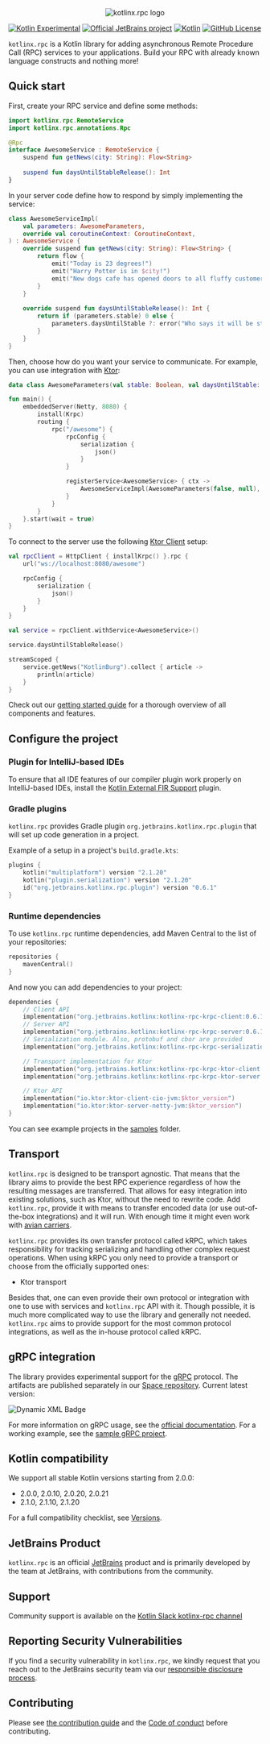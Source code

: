 <div align="center">
    <picture>
        <source media="(prefers-color-scheme: dark)" srcset="https://raw.githubusercontent.com/kotlin/kotlinx-rpc/main/.github/images/logo_dark.png">
        <img alt="kotlinx.rpc logo" src="https://raw.githubusercontent.com/kotlin/kotlinx-rpc/main/.github/images/logo_light.png">
    </picture>
</div>

[![Kotlin Experimental](https://kotl.in/badges/experimental.svg)](https://kotlinlang.org/docs/components-stability.html)
[![Official JetBrains project](http://jb.gg/badges/official.svg)](https://confluence.jetbrains.com/display/ALL/JetBrains+on+GitHub)
[![Kotlin](https://img.shields.io/badge/kotlin-2.0.0--2.1.20-blue.svg?logo=kotlin)](http://kotlinlang.org)
[![GitHub License](https://img.shields.io/badge/license-Apache%20License%202.0-blue.svg?style=flat)](http://www.apache.org/licenses/LICENSE-2.0)

[//]: # ([![TeamCity build]&#40;https://img.shields.io/teamcity/build/s/Build_kRPC_All.svg?server=http%3A%2F%2Fkrpc.teamcity.com&#41;]&#40;https://teamcity.jetbrains.com/viewType.html?buildTypeId=Build_kRPC_All&guest=1&#41;)

`kotlinx.rpc` is a Kotlin library for adding asynchronous Remote Procedure Call (RPC) services to your applications. 
Build your RPC with already known language constructs and nothing more!

## Quick start

First, create your RPC service and define some methods:
```kotlin
import kotlinx.rpc.RemoteService
import kotlinx.rpc.annotations.Rpc

@Rpc
interface AwesomeService : RemoteService {
    suspend fun getNews(city: String): Flow<String>
    
    suspend fun daysUntilStableRelease(): Int
}
```
In your server code define how to respond by simply implementing the service:
```kotlin
class AwesomeServiceImpl(
    val parameters: AwesomeParameters,
    override val coroutineContext: CoroutineContext,
) : AwesomeService {
    override suspend fun getNews(city: String): Flow<String> {
        return flow { 
            emit("Today is 23 degrees!")
            emit("Harry Potter is in $city!")
            emit("New dogs cafe has opened doors to all fluffy customers!")
        }
    }
    
    override suspend fun daysUntilStableRelease(): Int {
        return if (parameters.stable) 0 else {
            parameters.daysUntilStable ?: error("Who says it will be stable?")
        }
    }
}
```
Then, choose how do you want your service to communicate. For example, you can use integration with [Ktor](https://ktor.io/):

```kotlin
data class AwesomeParameters(val stable: Boolean, val daysUntilStable: Int?)

fun main() {
    embeddedServer(Netty, 8080) {
        install(Krpc)
        routing {
            rpc("/awesome") {
                rpcConfig {
                    serialization {
                        json()
                    }
                }

                registerService<AwesomeService> { ctx -> 
                    AwesomeServiceImpl(AwesomeParameters(false, null), ctx) 
                }
            }
        }
    }.start(wait = true)
}
```
To connect to the server use the following [Ktor Client](https://ktor.io/docs/create-client.html) setup:
```kotlin
val rpcClient = HttpClient { installKrpc() }.rpc {
    url("ws://localhost:8080/awesome")

    rpcConfig {
        serialization {
            json()
        }
    }
}

val service = rpcClient.withService<AwesomeService>()

service.daysUntilStableRelease()

streamScoped {
    service.getNews("KotlinBurg").collect { article ->
        println(article)
    }
}
```

Check out our [getting started guide](https://kotlin.github.io/kotlinx-rpc) for a thorough overview of all components and features.

## Configure the project

### Plugin for IntelliJ-based IDEs

To ensure that all IDE features of our compiler plugin work properly on IntelliJ-based IDEs, install the
[Kotlin External FIR Support](https://plugins.jetbrains.com/plugin/26480-kotlin-external-fir-support?noRedirect=true) plugin.

### Gradle plugins

`kotlinx.rpc` provides Gradle plugin `org.jetbrains.kotlinx.rpc.plugin` 
that will set up code generation in a project.

Example of a setup in a project's `build.gradle.kts`:
```kotlin
plugins {
    kotlin("multiplatform") version "2.1.20"
    kotlin("plugin.serialization") version "2.1.20"
    id("org.jetbrains.kotlinx.rpc.plugin") version "0.6.1"
}
```

### Runtime dependencies
To use `kotlinx.rpc` runtime dependencies, add Maven Central to the list of your repositories: 
```kotlin
repositories {
    mavenCentral()
}
```
And now you can add dependencies to your project:
```kotlin
dependencies {
    // Client API
    implementation("org.jetbrains.kotlinx:kotlinx-rpc-krpc-client:0.6.1")
    // Server API
    implementation("org.jetbrains.kotlinx:kotlinx-rpc-krpc-server:0.6.1") 
    // Serialization module. Also, protobuf and cbor are provided
    implementation("org.jetbrains.kotlinx:kotlinx-rpc-krpc-serialization-json:0.6.1") 

    // Transport implementation for Ktor
    implementation("org.jetbrains.kotlinx:kotlinx-rpc-krpc-ktor-client:0.6.1")
    implementation("org.jetbrains.kotlinx:kotlinx-rpc-krpc-ktor-server:0.6.1")

    // Ktor API
    implementation("io.ktor:ktor-client-cio-jvm:$ktor_version")
    implementation("io.ktor:ktor-server-netty-jvm:$ktor_version")
}
```
You can see example projects in the [samples](samples) folder.

## Transport
`kotlinx.rpc` is designed to be transport agnostic.
That means that the library aims to provide the best RPC experience regardless of how the resulting messages are transferred. 
That allows for easy integration into existing solutions, such as Ktor, without the need to rewrite code.
Add `kotlinx.rpc`, provide it with means to transfer encoded data (or use out-of-the-box integrations) and it will run.
With enough time it might even work with [avian carriers](https://en.wikipedia.org/wiki/IP_over_Avian_Carriers).

`kotlinx.rpc` provides its own transfer protocol called kRPC, which takes responsibility for tracking serializing and handling other complex request operations.
When using kRPC you only need to provide a transport or choose from the officially supported ones:
- Ktor transport

Besides that, one can even provide their own protocol or integration with one to use with services and `kotlinx.rpc` API with it.
Though possible, it is much more complicated way to use the library and generally not needed. 
`kotlinx.rpc` aims to provide support for the most common protocol integrations, as well as the in-house protocol called kRPC.

## gRPC integration
The library provides experimental support for the [gRPC](https://grpc.io) protocol.
The artifacts are published separately in our [Space repository](https://public.jetbrains.space/p/krpc/packages/maven/grpc).
Current latest version: 

![Dynamic XML Badge](https://img.shields.io/badge/dynamic/xml?url=https%3A%2F%2Fmaven.pkg.jetbrains.space%2Fpublic%2Fp%2Fkrpc%2Fgrpc%2Forg%2Fjetbrains%2Fkotlinx%2Fkotlinx-rpc-core%2Fmaven-metadata.xml&query=%2F%2Fmetadata%2Fversioning%2Flatest&label=Latest%20dev%20version&color=forest-green&cacheSeconds=60)

For more information on gRPC usage, 
see the [official documentation](https://kotlin.github.io/kotlinx-rpc/grpc-configuration.html).
For a working example, see the [sample gRPC project](/samples/grpc-app).

## Kotlin compatibility
We support all stable Kotlin versions starting from 2.0.0:
- 2.0.0, 2.0.10, 2.0.20, 2.0.21
- 2.1.0, 2.1.10, 2.1.20

For a full compatibility checklist, 
see [Versions](https://kotlin.github.io/kotlinx-rpc/versions.html).

## JetBrains Product

`kotlinx.rpc` is an official [JetBrains](https://jetbrains.com) product and is primarily developed by the team at JetBrains, with
contributions from the community.

[//]: # (## Documentation)

[//]: # (TODO: add docs site and most useful links)

## Support 

Community support is available on the [Kotlin Slack kotlinx-rpc channel](https://kotlinlang.slack.com/archives/C072YJ3Q91V)

## Reporting Security Vulnerabilities

If you find a security vulnerability in `kotlinx.rpc`, we kindly request that you reach out to the JetBrains security team via
our [responsible disclosure process](https://www.jetbrains.com/legal/terms/responsible-disclosure.html).

## Contributing

Please see [the contribution guide](CONTRIBUTING.md) and the [Code of conduct](CODE_OF_CONDUCT.md) before contributing.
